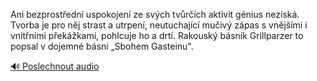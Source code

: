 
Ani bezprostřední uspokojení ze svých tvůrčích aktivit génius nezíská. Tvorba je pro něj strast a utrpení, neutuchající mučivý zápas s vnějšími i vnitřními překážkami, pohlcuje ho a drtí. Rakouský básník Grillparzer to popsal v dojemné básni „Sbohem Gasteinu".

[🔊 Poslechnout audio](/data/7-paragraphs/audio/chapter_35/para_011-Ani-bezprostedn-uspokojen-ze-svch-tvrch-akt.mp3)
